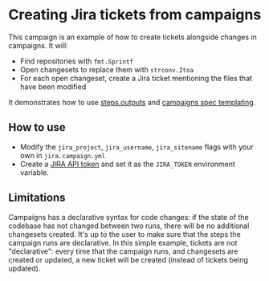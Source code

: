 # Creating Jira tickets from campaigns
This campaign is an example of how to create tickets alongside changes in campaigns.
It will:

- Find repositories with `fmt.Sprintf`
- Open changesets to replace them with `strconv.Itoa`
- For each open changeset, create a Jira ticket mentioning the files that have been modified

It demonstrates how to use [steps.outputs](https://docs.sourcegraph.com/campaigns/references/campaign_spec_yaml_reference#steps-outputs) and [campaigns spec templating](https://docs.sourcegraph.com/campaigns/references/campaign_spec_templating).

## How to use
- Modify the `jira_project`, `jira_username`, `jira_sitename` flags with your own in `jira.campaign.yml`
- Create a [JIRA API token](https://developer.atlassian.com/cloud/jira/platform/basic-auth-for-rest-apis/) and set it as the `JIRA_TOKEN` environment variable.


## Limitations
Campaigns has a declarative syntax for code changes: if the state of the codebase has not changed between two runs, there will be no additional changesets created.
It's up to the user to make sure that the steps the campaign runs are declarative.
In this simple example, tickets are not "declarative": every time that the campaign runs, and changesets are created or updated, a new ticket will be created (instead of tickets being updated).
